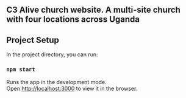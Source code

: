 ## C3 Alive church website. A multi-site church with four locations across Uganda

## Project Setup

In the project directory, you can run:


### `npm start`

Runs the app in the development mode.<br />
Open [http://localhost:3000](http://localhost:3000) to view it in the browser.

